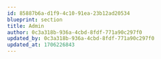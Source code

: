 ```yaml
---
id: 85887b6a-d1f9-4c10-91ea-23b12ad20534
blueprint: section
title: Admin
author: 0c3a318b-936a-4cbd-8fdf-771a90c297f0
updated_by: 0c3a318b-936a-4cbd-8fdf-771a90c297f0
updated_at: 1706226843
---
```

